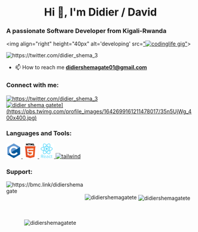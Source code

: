 <h1 align="center">Hi 👋, I'm Didier / David</h1>
<h3 align="left">A passionate Software Developer from Kigali-Rwanda</h3>

<img align="right" height="40px" alt='developing' src=["![codinglife gig](https://github.com/DidierShemaGatete/DidierShemaGatete/assets/122377873/9a6549cf-cd01-453d-a0ae-84fb796c5b68)"](https://media1.giphy.com/media/qgQUggAC3Pfv687qPC/giphy.gif)>
<p align="left"> <a href="https://twitter.com/Didier_shema_3" target="blank"></a><img src="https://img.shields.io/twitter/follow/https://twitter.com/didier_shema_3?logo=twitter&style=for-the-badge" alt="https://twitter.com/didier_shema_3" /> </p>

- 📫 How to reach me **didiershemagate01@gmail.com**

<h3 align="left">Connect with me:</h3>
<p align="left">
<a href="https://twitter.com/Didier_shema_3" target="blank"><img align="center" src="" alt="https://twitter.com/didier_shema_3" height="30" width="40" />
<a href="https://linkedin.com/in/didier shema gatete" target="blank"><img align="center" src="https://pbs.twimg.com/profile_images/1642699161211478017/35n5UjWg_400x400.jpg" alt="didier shema gatete](https://pbs.twimg.com/profile_images/1642699161211478017/35n5UjWg_400x400.jpg)" height="30" width="40" /></a>
</p>

<h3 align="left">Languages and Tools:</h3>
<p align="left"> <a href="https://www.cprogramming.com/" target="_blank" rel="noreferrer"> <img src="https://raw.githubusercontent.com/devicons/devicon/master/icons/c/c-original.svg" alt="c" width="40" height="40"/> </a> <a href="https://www.w3.org/html/" target="_blank" rel="noreferrer"> <img src="https://raw.githubusercontent.com/devicons/devicon/master/icons/html5/html5-original-wordmark.svg" alt="html5" width="40" height="40"/> </a> <a href="https://reactjs.org/" target="_blank" rel="noreferrer"> <img src="https://raw.githubusercontent.com/devicons/devicon/master/icons/react/react-original-wordmark.svg" alt="react" width="40" height="40"/> </a> <a href="https://tailwindcss.com/" target="_blank" rel="noreferrer"> <img src="https://www.vectorlogo.zone/logos/tailwindcss/tailwindcss-icon.svg" alt="tailwind" width="40" height="40"/> </a> </p>

<h3 align="left">Support:</h3>
<p><a href="[https://www.buymeacoffee.com/https://bmc.link/didiershemagate]"> <img align="left" src="https://cdn.buymeacoffee.com/buttons/v2/default-yellow.png" height="50" width="210" margin: "2rem" alt="https://bmc.link/didiershemagate" /></a></p><br><br>

<div><img align="left" src="https://github-readme-stats.vercel.app/api/top-langs?username=didiershemagatete&show_icons=true&locale=en&layout=compact" alt="didiershemagatete" margin="" />
</div>

<div>&nbsp;<img align="center" src="https://github-readme-stats.vercel.app/api?username=didiershemagatete&show_icons=true&locale=en" alt="didiershemagatete" />
 </div>

<div style="margin: 3rem"><img align="center" src="https://github-readme-streak-stats.herokuapp.com/?user=didiershemagatete&" alt="didiershemagatete" /></div>
